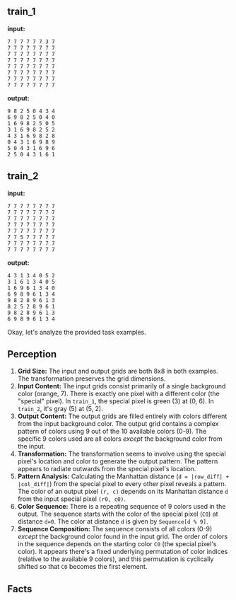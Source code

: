 
## train_1

**input:**
```
7 7 7 7 7 7 3 7
7 7 7 7 7 7 7 7
7 7 7 7 7 7 7 7
7 7 7 7 7 7 7 7
7 7 7 7 7 7 7 7
7 7 7 7 7 7 7 7
7 7 7 7 7 7 7 7
7 7 7 7 7 7 7 7
```


**output:**
```
9 8 2 5 0 4 3 4
6 9 8 2 5 0 4 0
1 6 9 8 2 5 0 5
3 1 6 9 8 2 5 2
4 3 1 6 9 8 2 8
0 4 3 1 6 9 8 9
5 0 4 3 1 6 9 6
2 5 0 4 3 1 6 1
```


## train_2

**input:**
```
7 7 7 7 7 7 7 7
7 7 7 7 7 7 7 7
7 7 7 7 7 7 7 7
7 7 7 7 7 7 7 7
7 7 7 7 7 7 7 7
7 7 5 7 7 7 7 7
7 7 7 7 7 7 7 7
7 7 7 7 7 7 7 7
```


**output:**
```
4 3 1 3 4 0 5 2
3 1 6 1 3 4 0 5
1 6 9 6 1 3 4 0
6 9 8 9 6 1 3 4
9 8 2 8 9 6 1 3
8 2 5 2 8 9 6 1
9 8 2 8 9 6 1 3
6 9 8 9 6 1 3 4
```

Okay, let's analyze the provided task examples.

## Perception

1.  **Grid Size:** The input and output grids are both 8x8 in both examples. The transformation preserves the grid dimensions.
2.  **Input Content:** The input grids consist primarily of a single background color (orange, 7). There is exactly one pixel with a different color (the "special" pixel). In `train_1`, the special pixel is green (3) at (0, 6). In `train_2`, it's gray (5) at (5, 2).
3.  **Output Content:** The output grids are filled entirely with colors different from the input background color. The output grid contains a complex pattern of colors using 9 out of the 10 available colors (0-9). The specific 9 colors used are all colors *except* the background color from the input.
4.  **Transformation:** The transformation seems to involve using the special pixel's location and color to generate the output pattern. The pattern appears to radiate outwards from the special pixel's location.
5.  **Pattern Analysis:** Calculating the Manhattan distance (`d = |row_diff| + |col_diff|`) from the special pixel to every other pixel reveals a pattern. The color of an output pixel `(r, c)` depends on its Manhattan distance `d` from the input special pixel `(r0, c0)`.
6.  **Color Sequence:** There is a repeating sequence of 9 colors used in the output. The sequence starts with the color of the special pixel (`C0`) at distance `d=0`. The color at distance `d` is given by `Sequence[d % 9]`.
7.  **Sequence Composition:** The sequence consists of all colors (0-9) *except* the background color found in the input grid. The order of colors in the sequence depends on the starting color `C0` (the special pixel's color). It appears there's a fixed underlying permutation of color indices (relative to the available 9 colors), and this permutation is cyclically shifted so that `C0` becomes the first element.

## Facts


